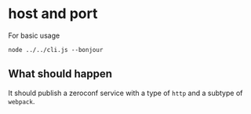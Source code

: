 # host and port

For basic usage
```shell
node ../../cli.js --bonjour
```

## What should happen

It should publish a zeroconf service with a type of `http` and a subtype of `webpack`.
